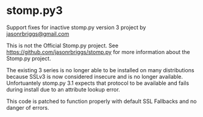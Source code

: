 # stomp.py3
Support fixes for inactive stomp.py version 3 project by jasonrbriggs@gmail.com

This is not the Official Stomp.py project. See https://github.com/jasonrbriggs/stomp.py for 
more information about the Stomp.py project.

The existing 3 series is no longer able to be installed on many distributions because 
SSLv3 is now considered insecure and is no longer available. Unfortuantely stomp.py 3.1
expects that protocol to be available and fails during install due to an attribute 
lookup error.

This code is patched to function properly with default SSL Fallbacks and no danger of
errors.
